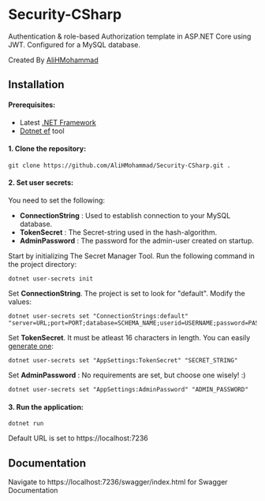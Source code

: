 # Security-CSharp

Authentication & role-based Authorization template in ASP.NET Core using JWT. Configured for a MySQL database.

Created By [AliHMohammad](https://github.com/AliHMohammad)

## Installation


#### Prerequisites:

* Latest [.NET Framework](https://dotnet.microsoft.com/en-us/download/visual-studio-sdks)
* [Dotnet ef](https://learn.microsoft.com/en-us/ef/core/cli/dotnet) tool

#### 1. Clone the repository:

```
git clone https://github.com/AliHMohammad/Security-CSharp.git .
```

#### 2. Set user secrets:

You need to set the following: 

* __ConnectionString__ : Used to establish connection to your MySQL database.
* __TokenSecret__ : The Secret-string used in the hash-algorithm.
* __AdminPassword__ : The password for the admin-user created on startup.

Start by initializing The Secret Manager Tool. Run the following command in the project directory:

```
dotnet user-secrets init
```

Set __ConnectionString__. The project is set to look for "default". Modify the values:

```
dotnet user-secrets set "ConnectionStrings:default" "server=URL;port=PORT;database=SCHEMA_NAME;userid=USERNAME;password=PASSWORD"
```

Set __TokenSecret__. It must be atleast 16 characters in length. You can easily [generate one](https://dev.to/tkirwa/generate-a-random-jwt-secret-key-39j4):

```
dotnet user-secrets set "AppSettings:TokenSecret" "SECRET_STRING"
```

Set __AdminPassword__ : No requirements are set, but choose one wisely! :)

```
dotnet user-secrets set "AppSettings:AdminPassword" "ADMIN_PASSWORD"
```


#### 3. Run the application:


```
dotnet run 
```
Default URL is set to https://localhost:7236



## Documentation

Navigate to https://localhost:7236/swagger/index.html for Swagger Documentation




